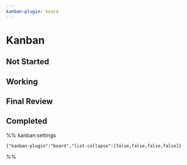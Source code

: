 ```yaml
---
kanban-plugin: board
---
```

# Kanban

## Not Started

## Working

## Final Review

## Completed

%% kanban:settings

```
{"kanban-plugin":"board","list-collapse":[false,false,false,false]}
```

%%
